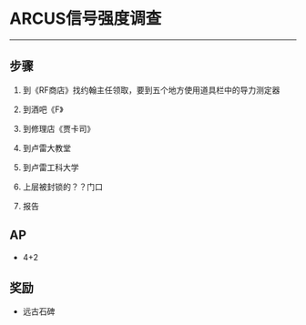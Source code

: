 # ARCUS信号强度调查

---

## 步骤

1. 到《RF商店》找约翰主任领取，要到五个地方使用道具栏中的导力测定器

2. 到酒吧《F》

3. 到修理店《贾卡司》

4. 到卢雷大教堂

5. 到卢雷工科大学

6. 上层被封锁的？？门口

7. 报告

## AP

- 4+2

## 奖励

- 远古石碑